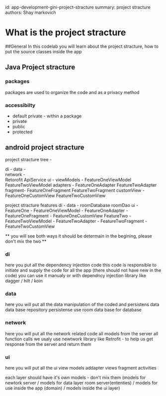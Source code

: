 id: app-development-gini-project-stracture
summary: project stracture
authors: Shay markovich

# What is the project stracture

<!-- ------------------------ -->
##General
In this codelab you will learn about the project stracture, how to put the source classes inside the app

<!-- ------------------------ -->
## Java Project stracture

### packages
packages are used to organize the code and as a privacy method


### accessibilty
- default private - within a package
- private
- public
- protected

<!-- ------------------------ -->
## android project stracture


project stracture tree - 

di - 
data -  
network -  
    Retorofit
    ApiService
ui -
    viewModels -
        FeatureOneViewModel
        FeatureTwoViewModel
    adapters -
        FeatureOneAdapter
        FeatureTwoAdapter
    fragment- 
        FeatureOneFragment
        FeatureTwoFragment
    customView -
        FeatureOneCustomView
        FeatureTwoCustomView



project stracture features
di - 
data - 
    roomDatabase
    roomDao
ui - 
  FeatureOne
    - FeatureOneViewModel
    - FeatureOneAdapter
    - FeatureOneFragment
    - FeatureOneCustomView
   FeatureTwo
    - FeatureTwoViewModel
    - FeatureTwoAdapter
    - FeatureTwoFragment
    - FeatureTwoCustomView


** you will see both ways it should be determain in the begining, please don't mix the two **


### di
here you put all the dependency injection code
this code is responsible to initiate and supply the code for all the app
(there should not have new in the code)
you can use it manualy or with dependncy injection library like dagger / hilt / koin

### data
here you will put all the data manipulation of the coded
and persistens data
data base
repository
persistense
use room data base for database

### network
here you will put all the network related code
all models from the server
all function calls
we usaly use newtwork library like Retrofit - to help us get response from the server and return them

### ui
here you will put all the ui
view models 
addapter
views
fragment
activities


each layer should have it's own models - don't mix them
(models for newtork server / models for data layer room server(ententies) / models for use inside the app (domain) / models inside the ui layer)


<!-- ------------------------ -->
